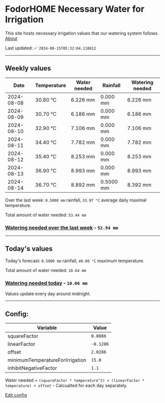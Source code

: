 # FodorHOME Necessary Water for Irrigation

This site hosts necessary irrigation values that our watering system follows. [About](https://github.com/redyau/irrigation)

Last updated: ✅ `2024-08-15T05:32:04.110812`

---

## Weekly values

| Date | Temperature | Water needed | Rainfall | Watering needed |
|-----|-----|-----|-----|-----|
| 2024-08-08 | 30.80 °C | 6.226 mm | 0.000 mm | 6.226 mm |
| 2024-08-09 | 30.70 °C | 6.186 mm | 0.000 mm | 6.186 mm |
| 2024-08-10 | 32.90 °C | 7.106 mm | 0.000 mm | 7.106 mm |
| 2024-08-11 | 34.40 °C | 7.782 mm | 0.000 mm | 7.782 mm |
| 2024-08-12 | 35.40 °C | 8.253 mm | 0.000 mm | 8.253 mm |
| 2024-08-13 | 36.90 °C | 8.993 mm | 0.000 mm | 8.993 mm |
| 2024-08-14 | 36.70 °C | 8.892 mm | 0.5000 mm | 8.392 mm |


Over the last week: `0.5000 mm` rainfall, `33.97 °C` average daily maximal temperature.

Total amount of water needed: `53.44 mm`

### [Watering needed over the last week](lastweek.txt) - `52.94 mm`

---

## Today's values

Today's forecast: `0.5800 mm` rainfall, `40.00 °C` maximum temperature.

Total amount of water needed: `10.64 mm`

### [Watering needed today](today.txt) - `10.06 mm`

Values update every day around midnight.

---

## Config:

| Variable | Value |
|-----|-----|
| squareFactor | `0.0086` |
| linearFactor | `-0.1286` |
| offset | `2.0286` |
| minimumTemperatureForIrrigation | `15.0` |
| inhibitNegativeFactor | `1.1` |

Water needed = `(squareFactor * temperature^2) + (linearFactor * temperature) + offset` - Calcualted for each day separately.

[Edit config](https://github.com/RedyAu/irrigation/edit/main/config.json)
